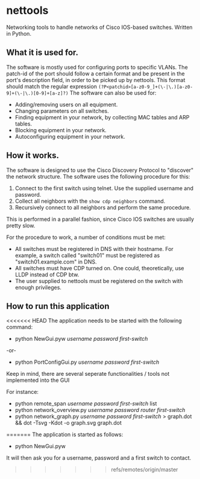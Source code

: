 # nettools
Networking tools to handle networks of Cisco IOS-based switches. Written in Python.

## What it is used for.
The software is mostly used for configuring ports to specific VLANs. The patch-id of the port should follow a certain format and be present in the port's description field, in order to be picked up by nettools.
This format should match the regular expression `(?P<patchid>[a-z0-9_]+(\-|\.)[a-z0-9]+(\-|\.)[0-9]+[a-z]?)`
The software can also be used for:
* Adding/removing users on all equipment.
* Changing parameters on all switches.
* Finding equipment in your network, by collecting MAC tables and ARP tables.
* Blocking equipment in your network.
* Autoconfiguring equipment in your network.

## How it works.
The software is designed to use the Cisco Discovery Protocol to "discover" the network structure. The software uses the following procedure for this:
1. Connect to the first switch using telnet. Use the supplied username and password.
2. Collect all neighbors with the `show cdp neighbors` command.
3. Recursively connect to all neighbors and perform the same procedure.

This is performed in a parallel fashion, since Cisco IOS switches are usually pretty slow.

For the procedure to work, a number of conditions must be met:
* All switches must be registered in DNS with their hostname. For example, a switch called "switch01" must be registered as "switch01.example.com" in DNS.
* All switches must have CDP turned on. One could, theoretically, use LLDP instead of CDP btw.
* The user supplied to nettools must be registered on the switch with enough privileges.

## How to run this application
<<<<<<< HEAD
The application needs to be started with the following command:
* python NewGui.pyw _username password first-switch_

-or-
* python PortConfigGui.py _username password first-switch_

Keep in mind, there are several seperate functionalities / tools not implemented into the GUI

For instance:
* python remote_span _username password first-switch_ list
* python network_overview.py _username password router first-switch_
* python network_graph.py _username password first-switch_ > graph.dot && dot -Tsvg -Kdot -o graph.svg graph.dot


=======
The application is started as follows:
* python NewGui.pyw

It will then ask you for a username, password and a first switch to 
contact.
>>>>>>> refs/remotes/origin/master
